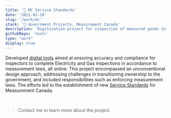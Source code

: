 ```yaml
---
title: '🍁 MC Serivce Standards'
date: '2021-02-28'
slug: '/work/mc'
stack: '🍁 Government Projects, Measurement Canada'
description: 'Digitization project for inspection of measured goods in Canada'
githubRepo: 'testr'
type: "work"  
display: true
---
```


Developed [digital tools](https://ised-isde.canada.ca/site/measurement-canada/en/inspections) aimed at ensuring accuracy and compliance for inspectors to complete Electricity and Gas inspections in accordance to measurement laws, all online. This project encompassed an unconventional design approach, addressing challenges in transitioning ownership to the government, and included responsibilities such as enforcing measurement laws. The efforts led to the establishment of new [Service Standards](https://ised-isde.canada.ca/site/measurement-canada/en/mandate/service-standards) for Measurement Canada.

<br/>

> Contact me to learn more about the project.


